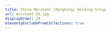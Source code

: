 ```yaml
---
title: China Merchant (Hongkong) Holding Group
url: merchant-hk.jpg
displayOrder: 29
eleventyExcludeFromCollections: true
---
```

